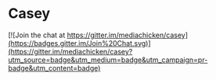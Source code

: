 # Casey

[![Join the chat at https://gitter.im/mediachicken/casey](https://badges.gitter.im/Join%20Chat.svg)](https://gitter.im/mediachicken/casey?utm_source=badge&utm_medium=badge&utm_campaign=pr-badge&utm_content=badge)
